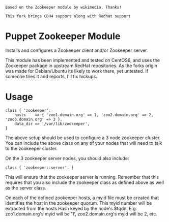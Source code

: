 ```
Based on the Zookeeper module by wikimedia. Thanks!

This fork brings CDH4 support along with Redhat support
```

# Puppet Zookeeper Module

Installs and configures a Zookeeper client and/or Zookeeper server.

This module has been implemented and tested on CentOS6, and uses
the Zookeeper package in upstream RedHat repositories.
As the forks origin was made for Debian/Ubuntu its likely to work there, 
yet untested. If someone tries it and reports, I'll fix hickups.

# Usage

```puppet
class { 'zookeeper':
    hosts    => { 'zoo1.domain.org' => 1, 'zoo2.domain.org' => 2, 'zoo3.domain.org' => 3 },
    data_dir => '/var/lib/zookeeper',
}
```

The above setup should be used to configure a 3 node zookeeper cluster.
You can include the above class on any of your nodes that will need to talk
to the zookeeper cluster.

On the 3 zookeeper server nodes, you should also include:

```puppet
class { 'zookeeper::server': }
```

This will ensure that the zookeeper server is running.
Remember that this requires that you also include the
zookeeper class as defined above as well as the server class.

On each of the defined zookeeper hosts, a myid file must be created
that identifies the host in the zookeeper quorum.  This myid number
will be extracted from the hosts Hash keyed by the node's $fqdn.
E.g.  zoo1.domain.org's myid will be '1', zoo2.domain.org's myid will be 2, etc.
